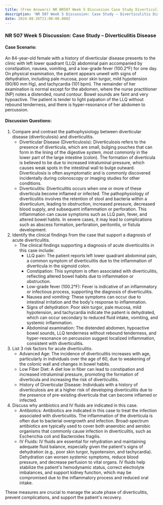 ```yaml
---
title: (Free Answers) NR NR507 Week 5 Discussion Case Study Diverticulitis Disease
description: 'NR 507 Week 5 Discussion: Case Study – Diverticulitis Disease'
date: 2024-08-26T21:00:00.000Z
---
```


### NR 507 Week 5 Discussion: Case Study – Diverticulitis Disease

#### Case Scenario:

An 84-year-old female with a history of diverticular disease presents to the clinic with left lower quadrant (LLQ) abdominal pain accompanied by constipation, nausea, vomiting, and a low-grade fever (100.2°F) for one day. On physical examination, the patient appears unwell with signs of dehydration, including pale mucosa, poor skin turgor, mild hypotension (90/60 mm Hg), and tachycardia (101 bpm). The remainder of her examination is normal except for the abdomen, where the nurse practitioner (NP) notes a distended, round contour. Bowel sounds are faint and very hypoactive. The patient is tender to light palpation of the LLQ without rebound tenderness, and there is hyper-resonance of her abdomen to percussion.

#### Discussion Questions:

1. Compare and contrast the pathophysiology between diverticular disease (diverticulosis) and diverticulitis.
   * Diverticular Disease (Diverticulosis): Diverticulosis refers to the presence of diverticula, which are small, bulging pouches that can form in the lining of the digestive system, most commonly in the lower part of the large intestine (colon). The formation of diverticula is believed to be due to increased intraluminal pressure, which causes weak spots in the intestinal wall to bulge outward. Diverticulosis is often asymptomatic and is commonly discovered incidentally during colonoscopy or imaging studies for other conditions.
   * Diverticulitis: Diverticulitis occurs when one or more of these diverticula become inflamed or infected. The pathophysiology of diverticulitis involves the retention of stool and bacteria within a diverticulum, leading to obstruction, increased pressure, decreased blood supply, and subsequent inflammation or perforation. This inflammation can cause symptoms such as LLQ pain, fever, and altered bowel habits. In severe cases, it may lead to complications such as abscess formation, perforation, peritonitis, or fistula development.
2. Identify the clinical findings from the case that support a diagnosis of acute diverticulitis.
   * The clinical findings supporting a diagnosis of acute diverticulitis in this case include:
     * LLQ pain: The patient reports left lower quadrant abdominal pain, a common symptom of diverticulitis due to the inflammation of diverticula in the sigmoid colon.
     * Constipation: This symptom is often associated with diverticulitis, reflecting altered bowel habits due to inflammation or obstruction.
     * Low-grade fever (100.2°F): Fever is indicative of an inflammatory or infectious process, supporting the diagnosis of diverticulitis.
     * Nausea and vomiting: These symptoms can occur due to intestinal irritation and the body's response to inflammation.
     * Signs of dehydration: Poor skin turgor, pale mucosa, mild hypotension, and tachycardia indicate the patient is dehydrated, which can occur secondary to reduced fluid intake, vomiting, and systemic inflammation.
     * Abdominal examination: The distended abdomen, hypoactive bowel sounds, LLQ tenderness without rebound tenderness, and hyper-resonance on percussion suggest localized inflammation, consistent with diverticulitis.
3. List 3 risk factors for acute diverticulitis.
   * Advanced Age: The incidence of diverticulitis increases with age, particularly in individuals over the age of 60, due to weakening of the colonic wall and changes in bowel habits.
   * Low Fiber Diet: A diet low in fiber can lead to constipation and increased intraluminal pressure, promoting the formation of diverticula and increasing the risk of diverticulitis.
   * History of Diverticular Disease: Individuals with a history of diverticulosis are at a higher risk of developing diverticulitis due to the presence of pre-existing diverticula that can become inflamed or infected.
4. Discuss why antibiotics and IV fluids are indicated in this case.
   * Antibiotics: Antibiotics are indicated in this case to treat the infection associated with diverticulitis. The inflammation of the diverticula is often due to bacterial overgrowth and infection. Broad-spectrum antibiotics are typically used to cover both anaerobic and aerobic organisms that commonly cause infection in diverticulitis, such as Escherichia coli and Bacteroides fragilis.
   * IV Fluids: IV fluids are essential for rehydration and maintaining adequate fluid balance, especially given the patient's signs of dehydration (e.g., poor skin turgor, hypotension, and tachycardia). Dehydration can worsen systemic symptoms, reduce blood pressure, and decrease perfusion to vital organs. IV fluids help stabilize the patient's hemodynamic status, correct electrolyte imbalances, and support kidney function, which may be compromised due to the inflammatory process and reduced oral intake.

These measures are crucial to manage the acute phase of diverticulitis, prevent complications, and support the patient's recovery.
